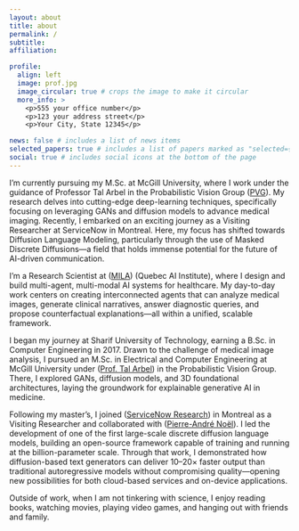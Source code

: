 ```yaml
---
layout: about
title: about
permalink: /
subtitle: 
affiliation: 

profile:
  align: left
  image: prof.jpg
  image_circular: true # crops the image to make it circular
  more_info: >
    <p>555 your office number</p>
    <p>123 your address street</p>
    <p>Your City, State 12345</p>

news: false # includes a list of news items
selected_papers: true # includes a list of papers marked as "selected={true}"
social: true # includes social icons at the bottom of the page
---
```



I’m currently pursuing my M.Sc. at McGill University, where I work under the guidance of Professor Tal Arbel in the Probabilistic Vision Group ([PVG](https://www.cim.mcgill.ca/~pvg/)). My research delves into cutting-edge deep-learning techniques, specifically focusing on leveraging GANs and diffusion models to advance medical imaging. Recently, I embarked on an exciting journey as a Visiting Researcher at ServiceNow in Montreal. Here, my focus has shifted towards Diffusion Language Modeling, particularly through the use of Masked Discrete Diffusions—a field that holds immense potential for the future of AI-driven communication.

I’m a Research Scientist at ([MILA](https://mila.quebec/en)) (Quebec AI Institute), where I design and build multi-agent, multi-modal AI systems for healthcare. My day-to-day work centers on creating interconnected agents that can analyze medical images, generate clinical narratives, answer diagnostic queries, and propose counterfactual explanations—all within a unified, scalable framework.

I began my journey at Sharif University of Technology, earning a B.Sc. in Computer Engineering in 2017. Drawn to the challenge of medical image analysis, I pursued an M.Sc. in Electrical and Computer Engineering at McGill University under ([Prof. Tal Arbel](https://mila.quebec/en/directory/tal-arbel)) in the Probabilistic Vision Group. There, I explored GANs, diffusion models, and 3D foundational architectures, laying the groundwork for explainable generative AI in medicine.

Following my master’s, I joined ([ServiceNow Research](https://www.servicenow.com/research/)) in Montreal as a Visiting Researcher and collaborated with ([Pierre-André Noël](https://www.servicenow.com/research/author/pierre-andre-noel.html)). I led the development of one of the first large-scale discrete diffusion language models, building an open-source framework capable of training and running at the billion-parameter scale. Through that work, I demonstrated how diffusion-based text generators can deliver 10–20× faster output than traditional autoregressive models without compromising quality—opening new possibilities for both cloud-based services and on-device applications.

Outside of work, when I am not tinkering with science, I enjoy reading books, watching movies, playing video games, and hanging out with friends and family.